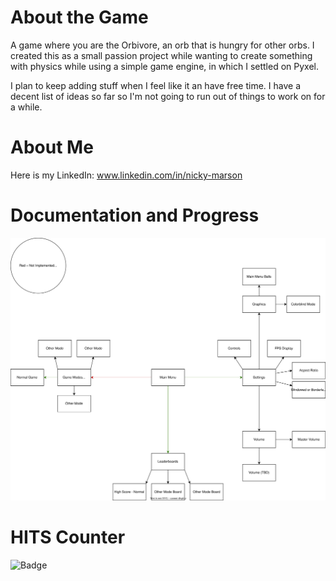 # About the Game
A game where you are the Orbivore, an orb that is hungry for other orbs. I created this as a small passion project while wanting to create something with physics while using a simple game engine, in which I settled on Pyxel.  
  
I plan to keep adding stuff when I feel like it an have free time. I have a decent list of ideas so far so I'm not going to run out of things to work on for a while.

# About Me
Here is my LinkedIn: www.linkedin.com/in/nicky-marson

# Documentation and Progress
![](./drawing_file.drawio.svg)

# HITS Counter
![Badge](https://hitscounter.dev/api/hit?url=https%3A%2F%2Fgithub.com%2FNickyMarson%2FOrbivore&label=Visitors&icon=github&color=%23198754)
